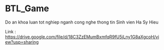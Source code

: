 # BTL_Game
Do an khoa luan tot nghiep nganh cong nghe thong tin
Sinh vien Ha Sy Hieu

Link : https://drive.google.com/file/d/18C3ZzEMumBxmfqR9fU5jLny1G8aXgcoH/view?usp=sharing
